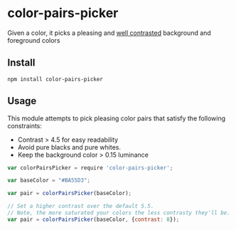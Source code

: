 color-pairs-picker
==================

Given a color, it picks a pleasing and [well contrasted](http://contrastrebellion.com/) background and foreground colors

## Install
`npm install color-pairs-picker`

## Usage

This module attempts to pick pleasing color pairs that satisfy the
following constraints:

* Contrast > 4.5 for easy readability
* Avoid pure blacks and pure whites.
* Keep the background color > 0.15 luminance

```javascript
var colorPairsPicker = require 'color-pairs-picker';

var baseColor = "#BA55D3";

var pair = colorPairsPicker(baseColor);

// Set a higher contrast over the default 5.5.
// Note, the more saturated your colors the less contrasty they'll be.
var pair = colorPairsPicker(baseColor, {contrast: 8});
